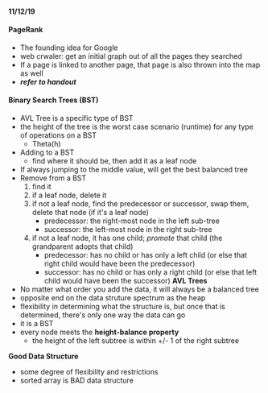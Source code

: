 #### 11/12/19

#### PageRank
- The founding idea for Google
- web crwaler: get an initial graph out of all the pages they searched
- If a page is linked to another page, that page is also thrown into the map as well
- **_refer to handout_**


#### Binary Search Trees (BST)
- AVL Tree is a specific type of BST
- the height of the tree is the worst case scenario (runtime) for any type of operations on a BST
	- Theta(h)
- Adding to a BST
	- find where it should be, then add it as a leaf node
- If always jumping to the middle value, will get the best balanced tree
- Remove from a BST
	1. find it
	2. if a leaf node, delete it
	3. if not a leaf node, find the predecessor or successor, swap them, delete that node (if it's a leaf node)
		- predecessor: the right-most node in the left sub-tree
		- successor: the left-most node in the right sub-tree
	4. if not a leaf node, it has one child; _promote_ that child (the grandparent adopts that child)
		- predecessor: has no child or has only a left child (or else that right child would have been the predecessor)
		- successor: has no child or has only a right child (or else that left child would have been the successor)
**AVL Trees**
- No matter what order you add the data, it will always be a balanced tree
- opposite end on the data struture spectrum as the heap
- flexibility in determining what the structure is, but once that is determined, there's only one way the data can go
- it is a BST
- every node meets the **height-balance property**
	- the height of the left subtree is within +/- 1 of the right subtree

**Good Data Structure**
- some degree of flexibility and restrictions
- sorted array is BAD data structure